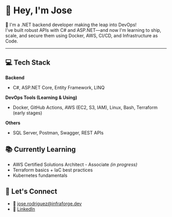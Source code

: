 # 👋 Hey, I'm Jose

🚀 I'm a .NET backend developer making the leap into DevOps!  
I've built robust APIs with C# and ASP.NET—and now I'm learning to ship, scale, and secure them using Docker, AWS, CI/CD, and Infrastructure as Code.

---

## 💻 Tech Stack

**Backend**  
- C#, ASP.NET Core, Entity Framework, LINQ

**DevOps Tools (Learning & Using)**  
- Docker, GitHub Actions, AWS (EC2, S3, IAM), Linux, Bash, Terraform (early stages)

**Others**  
- SQL Server, Postman, Swagger, REST APIs

## 📚 Currently Learning
- AWS Certified Solutions Architect - Associate *(in progress)*
- Terraform basics + IaC best practices
- Kubernetes fundamentals

## 🔗 Let's Connect

- 📧 jose.rodriguez@infraforge.dev
- 💼 [LinkedIn](https://linkedin.com/in/infraforge)
